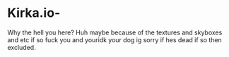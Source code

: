 # Kirka.io-
Why the hell you here? Huh maybe because of the textures and skyboxes and etc if so fuck you and youridk your dog ig sorry if hes dead if so then excluded.
